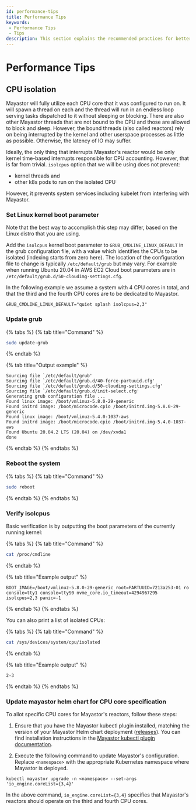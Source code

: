 ```yaml
---
id: performance-tips
title: Performance Tips
keywords:
 - Performance Tips
 - Tips
description: This section explains the recommended practices for better performance.
---
```

# Performance Tips

## CPU isolation

Mayastor will fully utilize each CPU core that it was configured to run on. It will spawn a thread on each and the thread will run in an endless loop serving tasks dispatched to it without sleeping or blocking. There are also other Mayastor threads that are not bound to the CPU and those are allowed to block and sleep. However, the bound threads \(also called reactors\) rely on being interrupted by the kernel and other userspace processes as little as possible. Otherwise, the latency of IO may suffer.

Ideally, the only thing that interrupts Mayastor's reactor would be only kernel time-based interrupts responsible for CPU accounting. However, that is far from trivial. `isolcpus` option that we will be using does not prevent:

* kernel threads and
* other k8s pods to run on the isolated CPU

However, it prevents system services including kubelet from interfering with Mayastor.

### Set Linux kernel boot parameter

Note that the best way to accomplish this step may differ, based on the Linux distro that you are using.

Add the `isolcpus` kernel boot parameter to `GRUB_CMDLINE_LINUX_DEFAULT` in the grub configuration file, with a value which identifies the CPUs to be isolated \(indexing starts from zero here\). The location of the configuration file to change is typically `/etc/default/grub` but may vary. For example when running Ubuntu 20.04 in AWS EC2 Cloud boot parameters are in `/etc/default/grub.d/50-cloudimg-settings.cfg`.

In the following example we assume a system with 4 CPU cores in total, and that the third and the fourth CPU cores are to be dedicated to Mayastor.

```text
GRUB_CMDLINE_LINUX_DEFAULT="quiet splash isolcpus=2,3"
```

### Update grub

{% tabs %}
{% tab title="Command" %}
```bash
sudo update-grub
```
{% endtab %}

{% tab title="Output example" %}
```text
Sourcing file `/etc/default/grub'
Sourcing file `/etc/default/grub.d/40-force-partuuid.cfg'
Sourcing file `/etc/default/grub.d/50-cloudimg-settings.cfg'
Sourcing file `/etc/default/grub.d/init-select.cfg'
Generating grub configuration file ...
Found linux image: /boot/vmlinuz-5.8.0-29-generic
Found initrd image: /boot/microcode.cpio /boot/initrd.img-5.8.0-29-generic
Found linux image: /boot/vmlinuz-5.4.0-1037-aws
Found initrd image: /boot/microcode.cpio /boot/initrd.img-5.4.0-1037-aws
Found Ubuntu 20.04.2 LTS (20.04) on /dev/xvda1
done
```
{% endtab %}
{% endtabs %}

### Reboot the system

{% tabs %}
{% tab title="Command" %}
```bash
sudo reboot
```
{% endtab %}
{% endtabs %}

### Verify isolcpus

Basic verification is by outputting the boot parameters of the currently running kernel:

{% tabs %}
{% tab title="Command" %}
```bash
cat /proc/cmdline
```
{% endtab %}

{% tab title="Example output" %}
```text
BOOT_IMAGE=/boot/vmlinuz-5.8.0-29-generic root=PARTUUID=7213a253-01 ro console=tty1 console=ttyS0 nvme_core.io_timeout=4294967295 isolcpus=2,3 panic=-1
```
{% endtab %}
{% endtabs %}

You can also print a list of isolated CPUs:

{% tabs %}
{% tab title="Command" %}
```bash
cat /sys/devices/system/cpu/isolated
```
{% endtab %}

{% tab title="Example output" %}
```text
2-3
```
{% endtab %}
{% endtabs %}

### Update mayastor helm chart for CPU core specification

To allot specific CPU cores for Mayastor's reactors, follow these steps:

1. Ensure that you have the Mayastor kubectl plugin installed, matching the version of your Mayastor Helm chart deployment ([releases](https://github.com/openebs/mayastor/releases)). You can find installation instructions in the [Mayastor kubectl plugin documentation]( https://mayastor.gitbook.io/introduction/advanced-operations/kubectl-plugin).

2. Execute the following command to update Mayastor's configuration. Replace `<namespace>` with the appropriate Kubernetes namespace where Mayastor is deployed.

```
kubectl mayastor upgrade -n <namespace> --set-args 'io_engine.coreList={3,4}'
```

In the above command, `io_engine.coreList={3,4}` specifies that Mayastor's reactors should operate on the third and fourth CPU cores.